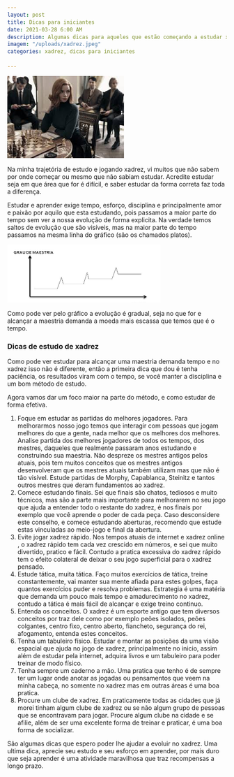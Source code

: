 ```yaml
---
layout: post
title: Dicas para iniciantes
date: 2021-03-28 6:00 AM
description: Algumas dicas para aqueles que estão começando a estudar xadrez
imagem: "/uploads/xadrez.jpeg"
categories: xadrez, dicas para iniciantes

---
```

![](/uploads/xadrez.jpeg)

Na minha trajetória de estudo e jogando xadrez, vi muitos que não sabem por onde começar  ou mesmo que não sabiam estudar.  Acredite estudar seja em que área que for é difícil, e saber estudar da forma correta faz toda a diferença. 

Estudar e aprender exige tempo, esforço, disciplina e principalmente amor e paixão por aquilo que esta estudando, pois passamos a maior parte do tempo sem ver a nossa evolução de forma explicita. Na verdade temos saltos de evolução que são visíveis, mas na maior parte do tempo passamos na mesma linha do gráfico (são os chamados platos).

![](/uploads/captura-de-tela-de-2021-03-28-12-28-03.png)

Como pode ver pelo gráfico a evolução é gradual, seja no que for e alcançar a maestria demanda a moeda mais escassa que temos que é o tempo. 

### Dicas de estudo de xadrez

Como pode ver estudar para alcançar uma maestria demanda tempo e no xadrez isso não é diferente, então a primeira dica que dou é tenha paciência, os resultados viram com o tempo, se você manter a disciplina e um bom método de estudo.

Agora vamos dar um foco maior na parte do método, e como estudar de forma efetiva.

1. Foque em estudar as partidas do melhores jogadores. Para melhorarmos nosso jogo temos que interagir com pessoas que jogam melhores do que a gente, nada melhor que os melhores dos melhores. Analise partida dos melhores jogadores de todos os tempos, dos mestres, daqueles que realmente passaram anos estudando e construindo sua maestria. Não despreze os mestres antigos pelos atuais, pois tem muitos conceitos que os mestres antigos desenvolveram que os mestres atuais também utilizam mas que não é tão visível. Estude partidas de Morphy, Capablanca, Steinitz e tantos outros mestres que deram fundamentos ao xadrez.
2. Comece estudando finais. Sei que finais são chatos, tediosos e muito técnicos, mas são a parte mais importante para melhorarem no seu jogo que ajuda a entender todo o restante do xadrez, é nos finais por exemplo que você aprende o poder de cada peça. Caso desconsidere este conselho, e comece estudando aberturas, recomendo que estude estas vinculadas ao meio-jogo e final da abertura.
3. Evite jogar xadrez rápido. Nos tempos atuais de internet e xadrez online , o xadrez rápido tem cada vez crescido em números, e sei que muito divertido, pratico e fácil. Contudo a pratica excessiva do xadrez rápido tem o efeito colateral de deixar o seu jogo superficial para o xadrez pensado. 
4. Estude tática, muita tática. Faço muitos exercícios de tática, treine constantemente, vai manter sua mente afiada para estes golpes, faça quantos exercícios puder e resolva problemas. Estrategia é uma matéria que demanda um pouco mais tempo e amadurecimento no xadrez, contudo a tática é mais fácil de alcançar e exige treino continuo.
5. Entenda os conceitos. O xadrez é um esporte antigo que tem diversos conceitos por traz dele como por exemplo peões isolados, peões colgantes, centro fixo, centro aberto, fiancheto, segurança do rei, afogamento, entenda estes conceitos.
6. Tenha um tabuleiro físico. Estudar e montar as posições da uma visão espacial que ajuda no jogo de xadrez, principalmente no inicio, assim além de estudar pela internet, adquira livros e um tabuleiro para poder treinar de modo físico. 
7. Tenha sempre um caderno a mão. Uma pratica que tenho é de sempre ter um lugar onde anotar as jogadas ou pensamentos que veem na minha cabeça, no somente no xadrez mas em outras áreas é uma boa pratica.
8. Procure um clube de xadrez. Em praticamente todas as cidades que já morei tinham algum clube de xadrez ou se não algum grupo de pessoas que se encontravam para jogar. Procure algum clube na cidade e se afilie, além de ser uma excelente forma de treinar e praticar, é uma boa forma de socializar.

São algumas dicas que espero poder lhe ajudar a evoluir no xadrez. Uma ultima dica, aprecie seu estudo e seu esforço em aprender, por mais duro que seja aprender é uma atividade maravilhosa que traz recompensas a longo prazo.